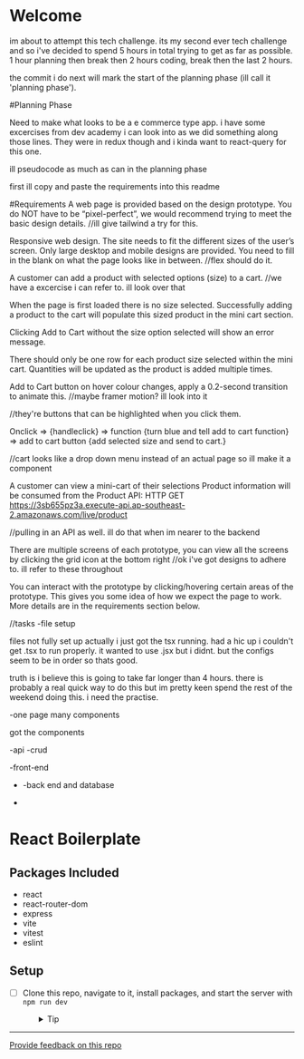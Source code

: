 # Welcome

im about to attempt this tech challenge. its my second ever tech challenge and so i've decided to spend 5 hours in total trying to get as far as possible. 1 hour planning then break then 2 hours coding, break then the last 2 hours.

the commit i do next will mark the start of the planning phase (ill call it 'planning phase').

#Planning Phase

Need to make what looks to be a e commerce type app. i have some excercises from dev academy i can look into as we did something along those lines. They were in redux though and i kinda want to react-query for this one.

ill pseudocode as much as can in the planning phase

first ill copy and paste the requirements into this readme

#Requirements
A web page is provided based on the design prototype. You do NOT have to be “pixel-perfect”, we would recommend trying to meet the basic design details.
//ill give tailwind a try for this.

Responsive web design. The site needs to fit the different sizes of the user’s screen. Only large desktop and mobile designs are provided. You need to fill in the blank on what the page looks like in between.
//flex should do it.

A customer can add a product with selected options (size) to a cart.
//we have a excercise i can refer to. ill look over that

When the page is first loaded there is no size selected.
Successfully adding a product to the cart will populate this sized product in the mini cart section.

Clicking Add to Cart without the size option selected will show an error message.

There should only be one row for each product size selected within the mini cart. Quantities will be updated as the product is added multiple times.

Add to Cart button on hover colour changes, apply a 0.2-second transition to animate this.
//maybe framer motion? ill look into it

//they're buttons that can be highlighted when you click them.

Onclick => {handleclick} => function {turn blue and tell add to cart function} => add to cart button {add selected size and send to cart.}

//cart looks like a drop down menu instead of an actual page so ill make it a component

A customer can view a mini-cart of their selections
Product information will be consumed from the Product API: HTTP GET https://3sb655pz3a.execute-api.ap-southeast-2.amazonaws.com/live/product

//pulling in an API as well. ill do that when im nearer to the backend

There are multiple screens of each prototype, you can view all the screens by clicking the grid icon at the bottom right
//ok i've got designs to adhere to. ill refer to these throughout

You can interact with the prototype by clicking/hovering certain areas of the prototype. This gives you some idea of how we expect the page to work. More details are in the requirements section below.

//tasks
-file setup

files not fully set up actually i just got the tsx running. had a hic up i couldn't get .tsx to run properly. it wanted to use .jsx but i didnt. but the configs seem to be in order so thats good.

truth is i believe this is going to take far longer than 4 hours. there is probably a real quick way to do this but im pretty keen spend the rest of the weekend doing this. i need the practise.

-one page many components

got the components

-api
-crud

-front-end

- -back end and database

-

# React Boilerplate

## Packages Included

- react
- react-router-dom
- express
- vite
- vitest
- eslint

## Setup

- [ ] Clone this repo, navigate to it, install packages, and start the server with `npm run dev`
  <details style="padding-left: 2em">
    <summary>Tip</summary>

  ```sh
  npm install
  npm run dev
  ```

  </details>

---

[Provide feedback on this repo](https://docs.google.com/forms/d/e/1FAIpQLSfw4FGdWkLwMLlUaNQ8FtP2CTJdGDUv6Xoxrh19zIrJSkvT4Q/viewform?usp=pp_url&entry.1958421517=boilerplate-react)
